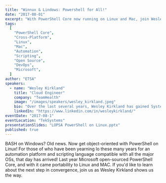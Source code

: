 ```yaml
---
title: "Winnux & Lindows: Powershell for All!"
date: "2017-08-01"
excerpt: "With PowerShell Core now running on Linux and Mac, join Wesley Kirkland to explore cross-platform automation in the next era of scripting convergence."
tags:
  [
    "PowerShell Core",
    "Cross-Platform",
    "Linux",
    "Mac",
    "Automation",
    "Scripting",
    "Open Source",
    "DevOps",
    "Microsoft",
  ]
author: "ETSA"
speakers:
  - name: "Wesley Kirkland"
    title: "Cloud Engineer"
    company: "TeamHealth"
    image: "/images/speakers/wesley_kirkland.jpeg"
    bio: "Over the last several years, Wesley Kirkland has gained Systems Engineering experience consisting of On Premise, Cloud, and scalable automation, primarily using PowerShell to integrate Active Directory environments and Office 365. He currently works at Ministry Brands as a Sr. Systems Engineer working with AWS & Azure."
    linkedIn: "https://www.linkedin.com/in/wesleykirkland/"
eventDate: "2017-08-1"
eventLocation: "TekSystems"
presentationSlides: "LOPSA PowerShell on Linux.pptx"
published: true
---
```


BASH on Windows? Old news. Now get object-oriented with PowerShell on Linux! For those of who have been yearning lo these many years for an automation platform and scripting language compatible with all the major OSs, that day has arrived! Last year Microsoft open-sourced PowerShell Core, and with it came portability to Linux and MAC. If you'd like to learn about the next step in convergence, join us as Wesley Kirkland shows us the way.
